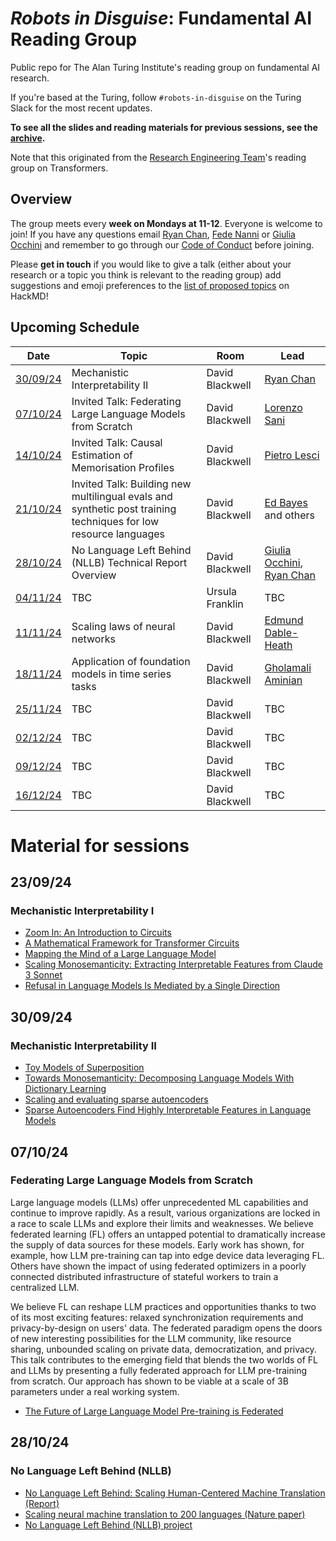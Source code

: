 # _Robots in Disguise_: Fundamental AI Reading Group

Public repo for The Alan Turing Institute's reading group on fundamental AI research.

If you're based at the Turing, follow `#robots-in-disguise` on the Turing Slack for the most recent updates.

**To see all the slides and reading materials for previous sessions, see the [archive](PREVIOUS.md).**

Note that this originated from the [Research Engineering Team](https://www.turing.ac.uk/research-engineering)'s reading group on Transformers.

## Overview

The group meets every <b>week on Mondays at 11-12</b>. Everyone is welcome to join! If you have any questions email [Ryan Chan](mailto:rchan@turing.ac.uk), [Fede Nanni](mailto:fnanni@turing.ac.uk) or [Giulia Occhini](go292@cam.ac.uk) and remember to go through our [Code of Conduct](CodeOfConduct.md) before joining.

Please **get in touch** if you would like to give a talk (either about your research or a topic you think is relevant to the reading group) add suggestions and emoji preferences to the [list of proposed topics](https://hackmd.io/4zHl_1G6Se-yumHTN48dqg?both) on HackMD!

## Upcoming Schedule

|Date | Topic | Room | Lead |
| --- | ----- | ---- | ---- |
| [30/09/24](#300924) | Mechanistic Interpretability II | David Blackwell | [Ryan Chan](https://github.com/rchan26) |
| [07/10/24](#071024) | Invited Talk: Federating Large Language Models from Scratch | David Blackwell | [Lorenzo Sani](https://www.cst.cam.ac.uk/people/ls985) |
| [14/10/24](#141024) | Invited Talk: Causal Estimation of Memorisation Profiles | David Blackwell | [Pietro Lesci](https://pietrolesci.github.io/) |
| [21/10/24](#211024) | Invited Talk: Building new multilingual evals and synthetic post training techniques for low resource languages | David Blackwell | [Ed Bayes](https://www.linkedin.com/in/edbayes/) and others |
| [28/10/24](#281024) | No Language Left Behind (NLLB) Technical Report Overview | David Blackwell | [Giulia Occhini](https://github.com/giuliaok), [Ryan Chan](https://github.com/rchan26) |
| [04/11/24](#041124) | TBC | Ursula Franklin | TBC |
| [11/11/24](#111124) | Scaling laws of neural networks | David Blackwell | [Edmund Dable-Heath](https://github.com/eddableheath) |
| [18/11/24](#181124) | Application of foundation models in time series tasks | David Blackwell | [Gholamali Aminian](https://www.turing.ac.uk/people/researchers/gholamali-aminian) |
| [25/11/24](#251124) | TBC | David Blackwell | TBC |
| [02/12/24](#021224) | TBC | David Blackwell | TBC |
| [09/12/24](#091224) | TBC | David Blackwell | TBC |
| [16/12/24](#161224) | TBC | David Blackwell | TBC |


# Material for sessions

## 23/09/24
### Mechanistic Interpretability I
- [Zoom In: An Introduction to Circuits](https://distill.pub/2020/circuits/zoom-in/)
- [A Mathematical Framework for Transformer Circuits](https://transformer-circuits.pub/2021/framework/)
- [Mapping the Mind of a Large Language Model](https://www.anthropic.com/news/mapping-mind-language-model)
- [Scaling Monosemanticity: Extracting Interpretable Features from Claude 3 Sonnet](https://transformer-circuits.pub/2024/scaling-monosemanticity/)
- [Refusal in Language Models Is Mediated by a Single Direction](https://arxiv.org/abs/2406.11717)

## 30/09/24
### Mechanistic Interpretability II
- [Toy Models of Superposition](https://transformer-circuits.pub/2022/toy_model/)
- [Towards Monosemanticity: Decomposing Language Models With Dictionary Learning](https://transformer-circuits.pub/2023/monosemantic-features/)
- [Scaling and evaluating sparse autoencoders](https://arxiv.org/abs/2309.08600)
- [Sparse Autoencoders Find Highly Interpretable Features in Language Models](https://arxiv.org/abs/2309.08600)

## 07/10/24
### Federating Large Language Models from Scratch

Large language models (LLMs) offer unprecedented ML capabilities and continue to improve rapidly. As a result, various organizations are locked in a race to scale LLMs and explore their limits and weaknesses. We believe federated learning (FL) offers an untapped potential to dramatically increase the supply of data sources for these models. Early work has shown, for example, how LLM pre-training can tap into edge device data leveraging FL. Others have shown the impact of using federated optimizers in a poorly connected distributed infrastructure of stateful workers to train a centralized LLM.

We believe FL can reshape LLM practices and opportunities thanks to two of its most exciting features: relaxed synchronization requirements and privacy-by-design on users' data. The federated paradigm opens the doors of new interesting possibilities for the LLM community, like resource sharing, unbounded scaling on private data, democratization, and privacy. This talk contributes to the emerging field that blends the two worlds of FL and LLMs by presenting a fully federated approach for LLM pre-training from scratch. Our approach has shown to be viable at a scale of 3B parameters under a real working system.

- [The Future of Large Language Model Pre-training is Federated](https://arxiv.org/pdf/2405.10853)

## 28/10/24
### No Language Left Behind (NLLB)

- [No Language Left Behind: Scaling Human-Centered Machine Translation (Report)](https://research.facebook.com/publications/no-language-left-behind/)
- [Scaling neural machine translation to 200 languages (Nature paper)](https://www.nature.com/articles/s41586-024-07335-x)
- [No Language Left Behind (NLLB) project](https://ai.meta.com/research/no-language-left-behind/)
